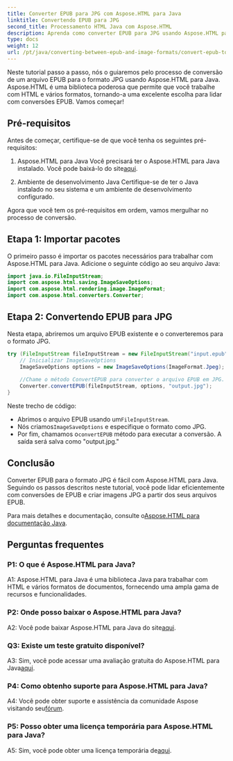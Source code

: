 ```yaml
---
title: Converter EPUB para JPG com Aspose.HTML para Java
linktitle: Convertendo EPUB para JPG
second_title: Processamento HTML Java com Aspose.HTML
description: Aprenda como converter EPUB para JPG usando Aspose.HTML para Java. Siga nosso guia passo a passo e aproveite o poder do Aspose.HTML.
type: docs
weight: 12
url: /pt/java/converting-between-epub-and-image-formats/convert-epub-to-jpg/
---
```

Neste tutorial passo a passo, nós o guiaremos pelo processo de conversão de um arquivo EPUB para o formato JPG usando Aspose.HTML para Java. Aspose.HTML é uma biblioteca poderosa que permite que você trabalhe com HTML e vários formatos, tornando-a uma excelente escolha para lidar com conversões EPUB. Vamos começar!

## Pré-requisitos

Antes de começar, certifique-se de que você tenha os seguintes pré-requisitos:

1. Aspose.HTML para Java
 Você precisará ter o Aspose.HTML para Java instalado. Você pode baixá-lo do site[aqui](https://releases.aspose.com/html/java/).

2. Ambiente de desenvolvimento Java
Certifique-se de ter o Java instalado no seu sistema e um ambiente de desenvolvimento configurado.

Agora que você tem os pré-requisitos em ordem, vamos mergulhar no processo de conversão.

## Etapa 1: Importar pacotes

O primeiro passo é importar os pacotes necessários para trabalhar com Aspose.HTML para Java. Adicione o seguinte código ao seu arquivo Java:

```java
import java.io.FileInputStream;
import com.aspose.html.saving.ImageSaveOptions;
import com.aspose.html.rendering.image.ImageFormat;
import com.aspose.html.converters.Converter;
```

## Etapa 2: Convertendo EPUB para JPG

Nesta etapa, abriremos um arquivo EPUB existente e o converteremos para o formato JPG.

```java
try (FileInputStream fileInputStream = new FileInputStream("input.epub")) {
    // Inicializar ImageSaveOptions
    ImageSaveOptions options = new ImageSaveOptions(ImageFormat.Jpeg);
    
    //Chame o método ConvertEPUB para converter o arquivo EPUB em JPG.
    Converter.convertEPUB(fileInputStream, options, "output.jpg");
}
```

Neste trecho de código:

-  Abrimos o arquivo EPUB usando um`FileInputStream`.
-  Nós criamos`ImageSaveOptions` e especifique o formato como JPG.
-  Por fim, chamamos o`convertEPUB` método para executar a conversão. A saída será salva como "output.jpg."

## Conclusão

Converter EPUB para o formato JPG é fácil com Aspose.HTML para Java. Seguindo os passos descritos neste tutorial, você pode lidar eficientemente com conversões de EPUB e criar imagens JPG a partir dos seus arquivos EPUB.

 Para mais detalhes e documentação, consulte o[Aspose.HTML para documentação Java](https://reference.aspose.com/html/java/).

## Perguntas frequentes

### P1: O que é Aspose.HTML para Java?

A1: Aspose.HTML para Java é uma biblioteca Java para trabalhar com HTML e vários formatos de documentos, fornecendo uma ampla gama de recursos e funcionalidades.

### P2: Onde posso baixar o Aspose.HTML para Java?

 A2: Você pode baixar Aspose.HTML para Java do site[aqui](https://releases.aspose.com/html/java/).

### Q3: Existe um teste gratuito disponível?

 A3: Sim, você pode acessar uma avaliação gratuita do Aspose.HTML para Java[aqui](https://releases.aspose.com/).

### P4: Como obtenho suporte para Aspose.HTML para Java?

 A4: Você pode obter suporte e assistência da comunidade Aspose visitando seu[fórum](https://forum.aspose.com/).

### P5: Posso obter uma licença temporária para Aspose.HTML para Java?

A5: Sim, você pode obter uma licença temporária de[aqui](https://purchase.aspose.com/temporary-license/).
